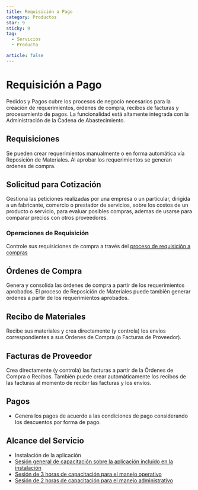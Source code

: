 ```yaml
---
title: Requisición a Pago
category: Productos
star: 9
sticky: 9
tag:
  - Servicios
  - Producto

article: false
---
```

# Requisición a Pago

Pedidos y Pagos cubre los procesos de negocio necesarios para la creación de requerimientos, órdenes de compra, recibos de facturas y procesamiento de pagos. La funcionalidad está altamente integrada con
la Administración de la Cadena de Abastecimiento.

## Requisiciones

Se pueden crear requerimientos manualmente o en forma automática vía Reposición de Materiales. Al aprobar los requerimientos se generan órdenes de compra.

## Solicitud para Cotización

Gestiona las peticiones realizadas por una empresa o un particular, dirigida a un fabricante, comercio o prestador de servicios, sobre los costos de un producto o servicio, para evaluar posibles compras, ademas de usarse para comparar precios con otros proveedores.

### Operaciones de Requisición

Controle sus requisiciones de compra a través del [proceso de requisición a compras](requisition-process.md)

## Órdenes de Compra

Genera y consolida las órdenes de compra a partir de los requerimientos aprobados. El proceso de Reposición de Materiales puede también generar órdenes a partir de los requerimientos aprobados.

## Recibo de Materiales

Recibe sus materiales y crea directamente (y controla) los envíos correspondientes a sus Órdenes de Compra (o Facturas de Proveedor).

## Facturas de Proveedor

Crea directamente (y controla) las facturas a partir de la Órdenes de Compra o Recibos. También puede crear automáticamente los recibos de las facturas al momento de recibir las facturas y los envíos.

## Pagos

- Genera los pagos de acuerdo a las condiciones de pago considerando los descuentos por forma de pago.

## Alcance del Servicio

- Instalación de la aplicación
- [Sesión general de capacitación sobre la aplicación incluído en la instalación](../learning/training-session.md)
- [Sesión de 3 horas de capacitación para el manejo operativo](../learning/training-session.md)
- [Sesión de 2 horas de capacitación para el manejo administrativo](../learning/training-session.md)
